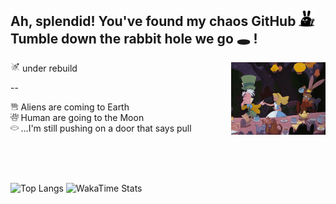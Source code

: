 ## Ah, splendid! You've found my chaos GitHub <img width="5%" src="./icons/bunny-2.png"/> <br>Tumble down the rabbit hole we go 🕳️ !

<img width="3%" src="./icons/rocket.png"/> under rebuild
<img src="./icons/alice-tea.gif" align="right" width="30%"/>

--

<div align="left">
  <img width="2.5%" src="./icons/rabbit-in-a-hat.png"/> Aliens are coming to Earth<br>
  <img width="2.5%" src="./icons/rabbit.png"/> Human are going to the Moon <br>
  <img  width="2.5%" src="./icons/hole.png"/> ...I'm still pushing on a door that says pull
</div>

<br clear="left"/><br/><br/>
  
<div align="left">

  ![Top Langs](https://github-readme-stats.vercel.app/api/top-langs/?username=tripleboba&hide=ruby&&layout=compact)
  ![WakaTime Stats](https://github-readme-stats.vercel.app/api/wakatime?username=tripleboba)

</div>
<br clear="left"/>



